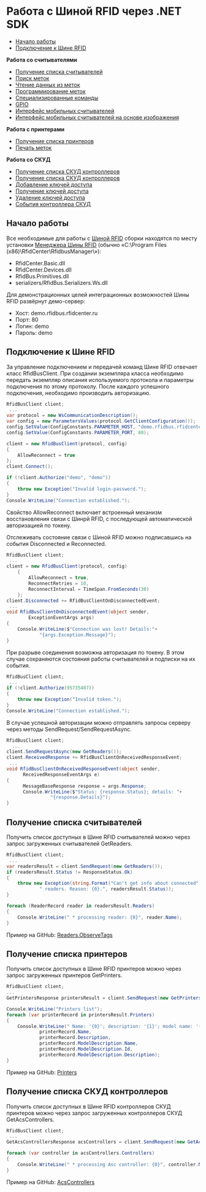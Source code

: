 Работа с Шиной RFID через .NET SDK
==========================================

* [Начало работы](#GetStarted)
* [Подключение к Шине RFID](#Connect)

**Работа со считывателями**

* [Получение списка считывателей](#GetReaders)
* [Поиск меток](Readers.ObserveTags/README.md)
* [Чтение данных из меток](Readers.Read/README.md)
* [Программирование меток](Readers.Write/README.md)
* [Специализированные команды](Readers.SpecialCommands/README.md)
* [GPIO](Readers.Gpio/README.md)
* [Интерфейс мобильных считывателей](Readers.MobileReadersInterface)
* [Интерфейс мобильных считывателей на основе изображения](Readers.MobileReadersRasterInterface)

**Работа с принтерами**

* [Получение списка принтеров](#GetPrinters)
* [Печать меток](Printers/README.md)

**Работа со СКУД**
* [Получение списка СКУД контроллеров](#GetAcs)
* [Получение списка СКУД контроллеров](AcsControllers/README.md#GetAcsControllers)
* [Добавление ключей доступа](AcsControllers/README.md#AddAllowedKeys)
* [Получение ключей доступа](AcsControllers/README.md#GetAllowedKeys)
* [Удаление ключей доступа](AcsControllers/README.md#RemoveAllowedKeys)
* [События контроллера СКУД](AcsControllers/README.md#Events)

<a name="GetStarted"></a>Начало работы
-------------

Все необходимые для работы с [Шиной RFID](http://rfidcenter.ru/product/rfidbus) сборки находятся по месту установки [Менеджера Шины RFID](http://rfidcenter.ru/files/RfidBusManagerSetup.exe)
(обычно «С:\Program Files (x86)\RfidCenter\RfidbusManager\»):
* RfidCenter.Basic.dll
* RfidCenter.Devices.dll
* RfidBus.Primitives.dll
* serializers/RfidBus.Serializers.Ws.dll

Для демонстрационных целей интеграционных возможностей Шины RFID развёрнут демо-сервер:
* Хост: demo.rfidbus.rfidcenter.ru
* Порт: 80
* Логин: demo
* Пароль: demo


<a name="Connect"></a>
Подключение к Шине RFID
-----------------------

За управление подключением и передачей команд Шине RFID отвечает класс RfidBusClient. При создании экземпляра класса необходимо передать экземпляр описания используемого протокола и параметры подключения по этому протоколу. После каждого успешного подключения, необходимо производить авторизацию.

```cs
RfidBusClient client;
 ...
var protocol = new WsCommunicationDescription();
var config = new ParametersValues(protocol.GetClientConfiguration());
config.SetValue(ConfigConstants.PARAMETER_HOST, "demo.rfidbus.rfidcenter.ru");
config.SetValue(ConfigConstants.PARAMETER_PORT, 80);

client = new RfidBusClient(protocol, config)
{
    AllowReconnect = true
};
client.Connect();

if (!client.Authorize("demo", "demo"))
{
    throw new Exception("Invalid login-password.");
}
Console.WriteLine("Connection established.");
```

Свойство AllowReconnect включает встроенный механизм восстановления связи с Шинрй RFID, с последующей автоматической авторизацией по токену.

Отслеживать состояние связи с Шиной RFID можно подписавшись на события Disconnected и Reconnected.

```cs
RfidBusClient client;
 ...
client = new RfidBusClient(protocol, config)
    {
        AllowReconnect = true,
        ReconnectRetries = 10,
        ReconnectInterval = TimeSpan.FromSeconds(30)
    };
client.Disconnected += RfidBusClientOnDisconnectedEvent;
 ...
void RfidBusClientOnDisconnectedEvent(object sender,
        ExceptionEventArgs args)
{
    Console.WriteLine($"Connection was lost! Details:"+
            "{args.Exception.Message}");
}
```

При разрыве соединения возможна авторизация по токену. В этом случае сохраняются состояния работы считывателей и подписки на их события.

```cs
RfidBusClient client;
 ...
if (!client.Authorize(95735487))
{
    throw new Exception("Invalid token.");
}
Console.WriteLine("Connection established.");
```

В случае успешной авторизации можно отправлять запросы серверу через методы SendRequest/SendRequestAsync.

```cs
RfidBusClient client;
  ...
client.SendRequestAsync(new GetReaders());
client.ReceivedResponse += RfidBusClientOnReceivedResponseEvent;
 ...
void RfidBusClientOnReceivedResponseEvent(object sender,
      ReceivedResponseEventArgs e)
{
      MessageBaseResponse response = args.Response;
      Console.WriteLine($"Status: {response.Status}; details: "+
                "{response.Details}");
}
```

<a name="GetReaders"></a>
Получение списка считывателей
-----------------------
Получить список доступных в Шине RFID считывателей можно через запрос загруженных считывателей GetReaders.

```cs
RfidBusClient client;
 ...
var readersResult = client.SendRequest(new GetReaders());
if (readersResult.Status != ResponseStatus.Ok)
{
    throw new Exception(string.Format("Can't get info about connected" +
            " readers. Reason: {0}.", readersResult.Status));
}

foreach (ReaderRecord reader in readersResult.Readers)
{
    Console.WriteLine(" * processing reader: {0}", reader.Name);
}
```

Пример на GitHub: [Readers.ObserveTags](Readers.ObserveTags)


<a name="GetPrinters"></a>
Получение списка принтеров
-----------------------

Получить список доступных в Шине RFID принтеров можно через запрос загруженных принтеров GetPrinters.

```cs
RfidBusClient client;
...
GetPrintersResponse printersResult = client.SendRequest(new GetPrinters());

Console.WriteLine("Printers list");
foreach (var printerRecord in printersResult.Printers)
{
    Console.WriteLine(" Name: '{0}'; description: '{1}'; model name: '{2}'; model Id: {3}; model description: '{4}'",
            printerRecord.Name,
            printerRecord.Description,
            printerRecord.ModelDescription.Name,
            printerRecord.ModelDescription.Id,
            printerRecord.ModelDescription.Description);
}
```

Пример на GitHub: [Printers](Printers)


<a name="GetAcs"></a>
Получение списка СКУД контроллеров
-----------------------

Получить список доступных в Шине RFID контроллеров СКУД принтеров можно через запрос загруженных контроллеров СКУД GetAcsControllers.

```cs
RfidBusClient client;
 ...
GetAcsControllersResponse acsControllers = client.SendRequest(new GetAcsControllers());

foreach (var controller in acsControllers.Controllers)
{
    Console.WriteLine(" * processing Asc controller: {0}", controller.Name);
}
```

Пример на GitHub: [AcsControllers](AcsControllers)
